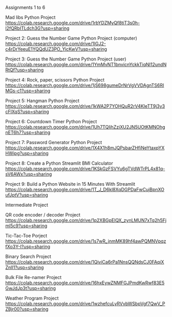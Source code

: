 Assignments 1 to 6

Mad libs Python Project
https://colab.research.google.com/drive/1rbYDZMyQf8tiT3s0h-l2fQRbITLdch3G?usp=sharing

Project 2: Guess the Number Game Python Project (computer)
https://colab.research.google.com/drive/1IGJ2-c4rDrYeeuE1YQQdUZ3PO_YicKwV?usp=sharing

Project 3: Guess the Number Game Python Project (user)
https://colab.research.google.com/drive/1YmMvNT1bnvicnYckkTiqNI12undNRtQf?usp=sharing

Project 4: Rock, paper, scissors Python Project
https://colab.research.google.com/drive/1jS698gumeDrNrVgVVDAgnTS6RIMGs-c1?usp=sharing

Project 5: Hangman Python Project
https://colab.research.google.com/drive/1kWA2P7YOHQuR2rV4KIeTT9j3y3cFlXqS?usp=sharing

Project 6: Countdown Timer Python Project
https://colab.research.google.com/drive/1Uh7TQljhZziXU2JN5UOtKMNOhgnET6h7?usp=sharing

Project 7: Password Generator Python Project
https://colab.research.google.com/drive/1X4X1h8mJQPsbarZHfiNeYtaxpYXHWipg?usp=sharing

Project 8: Create a Python Streamlit BMI Calculator
https://colab.research.google.com/drive/1KSkGzFSVYu6gTVdWTrPL4x81q-sV6AWx?usp=sharing

Project 9: Build a Python Website in 15 Minutes With Streamlit
https://colab.research.google.com/drive/1T_J_D6kl8XqDGPDaFwCujBpnXOufJptV?usp=sharing

Intermediate Project

QR code encoder / decoder Project
https://colab.research.google.com/drive/1p2XBGpElQX_zynLMUN7xTq2h5Fjml5c9?usp=sharing

Tic-Tac-Toe Porject
https://colab.research.google.com/drive/1s7wR_jnmMK89hf4awPQMNVpqzfXo3Y-I?usp=sharing

Binary Search Project
https://colab.research.google.com/drive/1QjviCa6rPa1NnsQQNdsCJ0FAqiXZnlI1?usp=sharing

Bulk File Re-namer Project
https://colab.research.google.com/drive/16hxEywZNMFGJPmdKwRwf83E5GwJdJp3t?usp=sharing

Weather Program Project
https://colab.research.google.com/drive/1wzhefcuLyRVvbWSbpVgf7QwV_PZBjr00?usp=sharing






